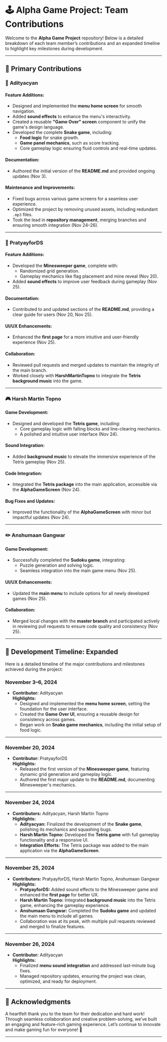 # 🕹️ Alpha Game Project: Team Contributions

Welcome to the **Alpha Game Project** repository! 
Below is a detailed breakdown of each team member’s contributions and an expanded timeline to highlight key milestones during development.

---

## 📜 **Primary Contributions**

### 🚀 **Adityacyan**
#### **Feature Additions:**
- Designed and implemented the **menu home screen** for smooth navigation.
- Added **sound effects** to enhance the menu's interactivity.
- Created a reusable **"Game Over" screen** component to unify the game's design language.
- Developed the complete **Snake game**, including:
  - **Food logic** for snake growth.
  - **Game panel mechanics**, such as score tracking.
  - Core gameplay logic ensuring fluid controls and real-time updates.

#### **Documentation:**
- Authored the initial version of the **README.md** and provided ongoing updates (Nov 3).

#### **Maintenance and Improvements:**
- Fixed bugs across various game screens for a seamless user experience.
- Optimized the project by removing unused assets, including redundant `.mp3` files.
- Took the lead in **repository management**, merging branches and ensuring smooth integration (Nov 24–26).

---

### 🎯 **PratyayforDS**
#### **Feature Additions:**
- Developed the **Minesweeper game**, complete with:
  - Randomized grid generation.
  - Gameplay mechanics like flag placement and mine reveal (Nov 20).
- Added **sound effects** to improve user feedback during gameplay (Nov 25).

#### **Documentation:**
- Contributed to and updated sections of the **README.md**, providing a clear guide for users (Nov 20, Nov 25).

#### **UI/UX Enhancements:**
- Enhanced the **first page** for a more intuitive and user-friendly experience (Nov 25).

#### **Collaboration:**
- Reviewed pull requests and merged updates to maintain the integrity of the main branch.
- Worked closely with **HarshMartinTopno** to integrate the **Tetris background music** into the game.

---

### 🎮 **Harsh Martin Topno**
#### **Game Development:**
- Designed and developed the **Tetris game**, including:
  - Core gameplay logic with falling blocks and line-clearing mechanics.
  - A polished and intuitive user interface (Nov 24).

#### **Sound Integration:**
- Added **background music** to elevate the immersive experience of the Tetris gameplay (Nov 25).

#### **Code Integration:**
- Integrated the **Tetris package** into the main application, accessible via the **AlphaGameScreen** (Nov 24).

#### **Bug Fixes and Updates:**
- Improved the functionality of the **AlphaGameScreen** with minor but impactful updates (Nov 24).

---

### ✏️ **Anshumaan Gangwar**
#### **Game Development:**
- Successfully completed the **Sudoku game**, integrating:
  - Puzzle generation and solving logic.
  - Seamless integration into the main game menu (Nov 25).

#### **UI/UX Enhancements:**
- Updated the **main menu** to include options for all newly developed games (Nov 25).

#### **Collaboration:**
- Merged local changes with the **master branch** and participated actively in reviewing pull requests to ensure code quality and consistency (Nov 25).

---

## 📅 **Development Timeline: Expanded**

Here is a detailed timeline of the major contributions and milestones achieved during the project:

### **November 3–6, 2024**
- **Contributor:** Adityacyan  
  **Highlights:**
  - Designed and implemented the **menu home screen**, setting the foundation for the user interface.
  - Created the **Game Over UI**, ensuring a reusable design for consistency across games.
  - Began work on **Snake game mechanics**, including the initial setup of food logic.

---

### **November 20, 2024**
- **Contributor:** PratyayforDS  
  **Highlights:**
  - Released the first version of the **Minesweeper game**, featuring dynamic grid generation and gameplay logic.
  - Authored the first major update to the **README.md**, documenting Minesweeper's mechanics.

---

### **November 24, 2024**
- **Contributors:** Adityacyan, Harsh Martin Topno  
  **Highlights:**
  - **Adityacyan:** Finalized the development of the **Snake game**, polishing its mechanics and squashing bugs.  
  - **Harsh Martin Topno:** Developed the **Tetris game** with full gameplay functionality and a responsive UI.
  - **Integration Efforts:** The Tetris package was added to the main application via the **AlphaGameScreen**.

---

### **November 25, 2024**
- **Contributors:** PratyayforDS, Harsh Martin Topno, Anshumaan Gangwar  
  **Highlights:**
  - **PratyayforDS:** Added sound effects to the Minesweeper game and enhanced the **first page** for better UX.  
  - **Harsh Martin Topno:** Integrated **background music** into the Tetris game, enhancing the gameplay experience.  
  - **Anshumaan Gangwar:** Completed the **Sudoku game** and updated the main menu to include all games.  
  - Collaboration was at its peak, with multiple pull requests reviewed and merged to finalize features.

---

### **November 26, 2024**
- **Contributor:** Adityacyan  
  **Highlights:**
  - Finalized **menu sound integration** and addressed last-minute bug fixes.
  - Managed repository updates, ensuring the project was clean, optimized, and ready for deployment.

---

## 🎉 **Acknowledgments**

A heartfelt thank you to the team for their dedication and hard work! Through seamless collaboration and creative problem-solving, we’ve built an engaging and feature-rich gaming experience. Let’s continue to innovate and make gaming fun for everyone! 🚀

---
